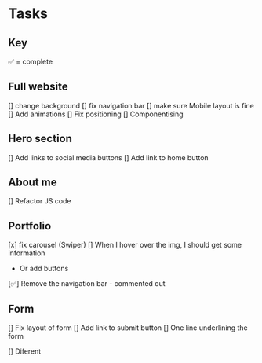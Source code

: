 # Tasks

## Key

✅ = complete

## Full website

[] change background
[] fix navigation bar
[] make sure Mobile layout is fine
[] Add animations
[] Fix positioning
[] Componentising

## Hero section

[] Add links to social media buttons
[] Add link to home button

## About me

[] Refactor JS code

## Portfolio

[x] fix carousel (Swiper)
[] When I hover over the img, I should get some information

- Or add buttons

[✅] Remove the navigation bar - commented out

## Form

[] Fix layout of form
[] Add link to submit button
[] One line underlining the form

[] Diferent
